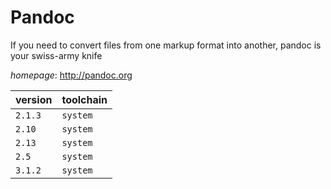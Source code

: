 # Pandoc

If you need to convert files from one markup format into another, pandoc is your swiss-army knife

*homepage*: <http://pandoc.org>

version | toolchain
--------|----------
``2.1.3`` | ``system``
``2.10`` | ``system``
``2.13`` | ``system``
``2.5`` | ``system``
``3.1.2`` | ``system``
